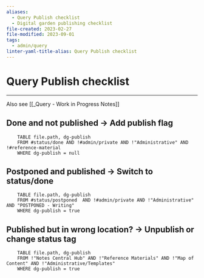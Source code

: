 ```yaml
---
aliases:
  - Query Publish checklist
  - Digital garden publishing checklist
file-created: 2023-02-27
file-modified: 2023-09-01
tags:
  - admin/query
linter-yaml-title-alias: Query Publish checklist
---
```


# Query Publish checklist

---

Also see [[_Query - Work in Progress Notes]]

## Done and not published -> Add publish flag

```dataview
	TABLE file.path, dg-publish
	FROM #status/done AND !#admin/private AND !"Administrative" AND !#reference-material 
	WHERE dg-publish = null
```

## Postponed and published -> Switch to status/done

```dataview
	TABLE file.path, dg-publish
	FROM #status/postponed  AND !#admin/private AND !"Administrative" AND "POSTPONED - Writing"
	WHERE dg-publish = true
```

## Published but in wrong location? -> Unpublish or change status tag

```dataview
	TABLE file.path, dg-publish
	FROM !"Notes Central Hub" AND !"Reference Materials" AND !"Map of Content" AND !"Administrative/Templates"
	WHERE dg-publish = true
```

